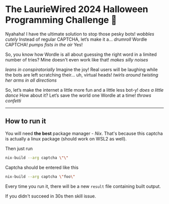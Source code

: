 # The LaurieWired 2024 Halloween Programming Challenge 🎃

Nyahaha! I have the ultimate solution to stop those pesky bots! *wobbles cutely* Instead of regular CAPTCHA, let’s make it a… *drumroll* Wordle CAPTCHA! *pumps fists in the air* Yes!

So, you know how Wordle is all about guessing the right word in a limited number of tries? Mine doesn't even work like that! *makes silly noises*

*leans in conspiratorially* Imagine the joy! Real users will be laughing while the bots are left scratching their… uh, virtual heads! *twirls around twisting her arms in all directions*

So, let’s make the internet a little more fun and a little less bot-y! *does a little dance* How about it? Let’s save the world one Wordle at a time! *throws confetti*

---

## How to run it
You will need **the best** package manager - *Nix*.
That's because this captcha is actually a linux package (should work on WSL2 as well).

Then just run
```sh
nix-build --arg captcha \"\"
```

Captcha should be entered like this
```sh
nix-build --arg captcha \"foo\"
```

Every time you run it, there will be a new `result` file containing
built output.


If you didn't succeed in 30s then skill issue.
